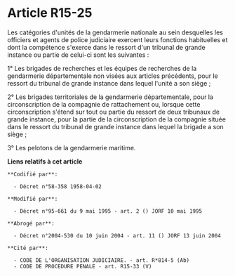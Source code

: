 # Article R15-25

Les catégories d'unités de la gendarmerie nationale au sein desquelles les officiers et agents de police judiciaire exercent
leurs fonctions habituelles et dont la compétence s'exerce dans le ressort d'un tribunal de grande instance ou partie de
celui-ci sont les suivantes :

1° Les brigades de recherches et les équipes de recherches de la gendarmerie départementale non visées aux articles
précédents, pour le ressort du tribunal de grande instance dans lequel l'unité a son siège ;

2° Les brigades territoriales de la gendarmerie départementale, pour la circonscription de la compagnie de rattachement ou,
lorsque cette circonscription s'étend sur tout ou partie du ressort de deux tribunaux de grande instance, pour la partie de
la circonscription de la compagnie située dans le ressort du tribunal de grande instance dans lequel la brigade a son siège ;

3° Les pelotons de la gendarmerie maritime.

**Liens relatifs à cet article**

	**Codifié par**:

	  - Décret n°58-358 1958-04-02

	**Modifié par**:

	  - Décret n°95-661 du 9 mai 1995 - art. 2 () JORF 10 mai 1995

	**Abrogé par**:

	  - Décret n°2004-530 du 10 juin 2004 - art. 11 () JORF 13 juin 2004

	**Cité par**:

	  - CODE DE L'ORGANISATION JUDICIAIRE. - art. R*814-5 (Ab)
	  - CODE DE PROCEDURE PENALE - art. R15-33 (V)

